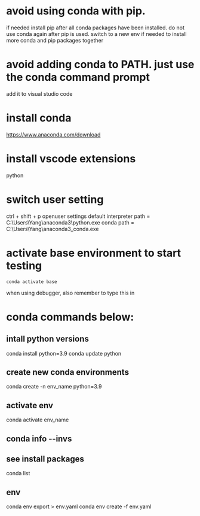 # avoid using conda with pip.
if needed install pip after all conda packages have been installed. do not use conda again after pip is used.
switch to a new env if needed to install more conda and pip packages together

# avoid adding conda to PATH. just use the conda command prompt
add it to visual studio code

# install conda
https://www.anaconda.com/download

# install vscode extensions
python

# switch user setting
ctrl + shift + p
openuser settings
default interpreter path = C:\Users\Yang\anaconda3\python.exe
conda path = C:\Users\Yang\anaconda3\_conda.exe

# activate base environment to start testing
```
conda activate base
```
when using debugger, also remember to type this in

# conda commands below:
## intall python versions
conda install python=3.9
conda update python

## create new conda environments
conda create -n env_name python=3.9

## activate env
conda activate env_name

## conda info --invs

## see install packages
conda list

## env 
conda env export > env.yaml
conda env create -f env.yaml